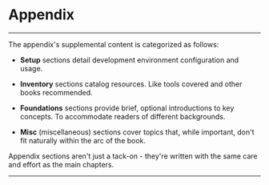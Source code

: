 <meta name="title" content="High Assurance Rust">
<meta name="description" content="Developing Secure and Robust Software">
<meta property="og:title" content="High Assurance Rust">
<meta property="og:description" content="Developing Secure and Robust Software">
<meta property="og:type" content="article">
<meta property="og:url" content="https://highassurance.rs/">
<meta property="og:image" content="https://highassurance.rs/img/har_logo_social.png">
<meta name="twitter:title" content="High Assurance Rust">
<meta name="twitter:description" content="Developing Secure and Robust Software">
<meta name="twitter:url" content="https://highassurance.rs/">
<meta name="twitter:card" content="summary_large_image">
<meta name="twitter:image" content="https://highassurance.rs/img/har_logo_social.png">


# Appendix
---

The appendix's supplemental content is categorized as follows:

* **Setup** sections detail development environment configuration and usage.

* **Inventory** sections catalog resources. Like tools covered and other books recommended.

* **Foundations** sections provide brief, optional introductions to key concepts. To accommodate readers of different backgrounds.

* **Misc** (miscellaneous) sections cover topics that, while important, don't fit naturally within the arc of the book.

Appendix sections aren't just a tack-on - they're written with the same care and effort as the main chapters.

---
